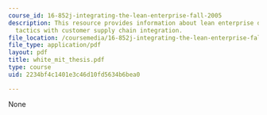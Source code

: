 ```yaml
---
course_id: 16-852j-integrating-the-lean-enterprise-fall-2005
description: This resource provides information about lean enterprise distribution
  tactics with customer supply chain integration.
file_location: /coursemedia/16-852j-integrating-the-lean-enterprise-fall-2005/2234bf4c1401e3c46d10fd5634b6bea0_white_mit_thesis.pdf
file_type: application/pdf
layout: pdf
title: white_mit_thesis.pdf
type: course
uid: 2234bf4c1401e3c46d10fd5634b6bea0

---
```

None